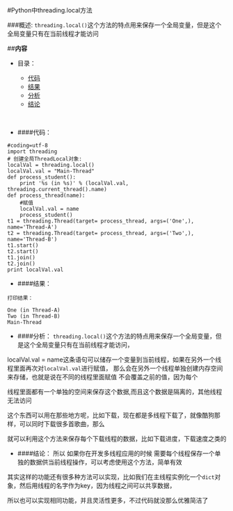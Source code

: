 ﻿#Python中threading.local方法

###概述:
`threading.local()`这个方法的特点用来保存一个全局变量，但是这个全局变量只有在当前线程才能访问


##**内容**

* 目录：

	* [代码](#user-content-代码)
 	* [结果](#user-content-结果)
 	* [分析](#user-content-分析)
 	* [结论](#user-content-结论)

<br>


* ####代码：
```
#coding=utf-8
import threading
# 创建全局ThreadLocal对象:
localVal = threading.local()
localVal.val = "Main-Thread"
def process_student():
    print '%s (in %s)' % (localVal.val, threading.current_thread().name)
def process_thread(name):
    #赋值
    localVal.val = name
    process_student()
t1 = threading.Thread(target= process_thread, args=('One',), name='Thread-A')
t2 = threading.Thread(target= process_thread, args=('Two',), name='Thread-B')
t1.start()
t2.start()
t1.join()
t2.join()
print localVal.val
```


* ####结果：
```
打印结果：

One (in Thread-A)
Two (in Thread-B)
Main-Thread
```


* ####分析：
`threading.local()`这个方法的特点用来保存一个全局变量，但是这个全局变量只有在当前线程才能访问，

localVal.val = name这条语句可以储存一个变量到当前线程，如果在另外一个线程里面再次对`localVal.val`进行赋值，
那么会在另外一个线程单独创建内存空间来存储，也就是说在不同的线程里面赋值 不会覆盖之前的值，因为每个

线程里面都有一个单独的空间来保存这个数据,而且这个数据是隔离的，其他线程无法访问


这个东西可以用在那些地方呢，比如下载，现在都是多线程下载了，就像酷狗那样，可以同时下载很多首歌曲，那么

就可以利用这个方法来保存每个下载线程的数据，比如下载进度，下载速度之类的



* ####结论：
所以  如果你在开发多线程应用的时候  需要每个线程保存一个单独的数据供当前线程操作，可以考虑使用这个方法，简单有效

其实这样的功能还有很多种方法可以实现，比如我们在主线程实例化一个`dict`对象，然后用线程的名字作为key，因为线程之间可以共享数据，

所以也可以实现相同功能，并且灵活性更多，不过代码就没那么优雅简洁了



